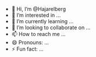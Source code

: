 - 👋 Hi, I’m @Hajarelberg
- 👀 I’m interested in ...
- 🌱 I’m currently learning ...
- 💞️ I’m looking to collaborate on ...
- 📫 How to reach me ...
- 😄 Pronouns: ...
- ⚡ Fun fact: ...

<!---
Hajarelberg/Hajarelberg is a ✨ special ✨ repository because its `README.md` (this file) appears on your GitHub profile.
You can click the Preview link to take a look at your changes.
--->
